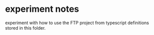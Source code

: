 # experiment notes

experiment with how to use the FTP project from typescript definitions stored in this folder.

